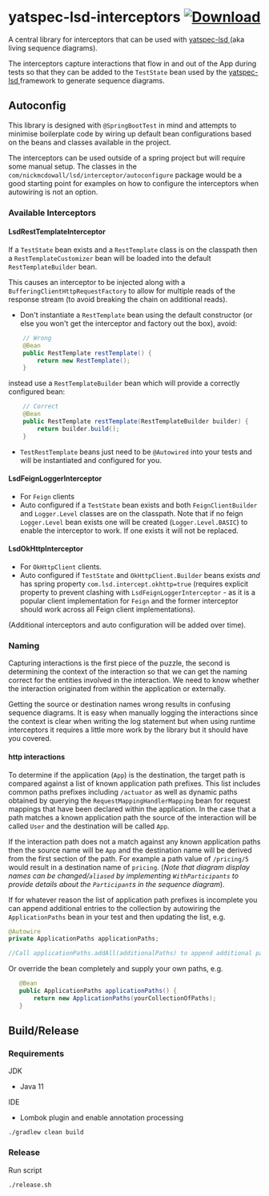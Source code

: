 # yatspec-lsd-interceptors [![Download](https://api.bintray.com/packages/nickmcdowall/nkm/yatspec-lsd-interceptors/images/download.svg) ](https://bintray.com/nickmcdowall/nkm/yatspec-lsd-interceptors/_latestVersion)

A central library for interceptors that can be used with [yatspec-lsd ](https://github.com/nickmcdowall/yatspec) (aka living sequence diagrams).

The interceptors capture interactions that flow in and out of the App during tests so that they can be added
to the `TestState` bean used by the [yatspec-lsd ](https://github.com/nickmcdowall/yatspec) framework to generate sequence diagrams.

## Autoconfig

This library is designed with `@SpringBootTest` in mind and attempts to minimise boilerplate code by wiring up 
default bean configurations based on the beans and classes available in the project. 

The interceptors can be used outside of a spring project but will require some manual setup. The classes in the 
`com/nickmcdowall/lsd/interceptor/autoconfigure` package would be a good starting point for examples on how to configure 
the interceptors when autowiring is not an option.
 
### Available Interceptors

#### LsdRestTemplateInterceptor
If a `TestState` bean exists and a `RestTemplate` class is on the classpath then
a `RestTemplateCustomizer` bean will be loaded into the default `RestTemplateBuilder` bean.

This causes an interceptor to be injected along with a `BufferingClientHttpRequestFactory` to allow for multiple reads of the 
 response stream (to avoid breaking the chain on additional reads).
- Don't instantiate a `RestTemplate` bean using the default constructor (or else you won't get the interceptor and factory out the box), avoid: 
```java
    // Wrong
    @Bean
    public RestTemplate restTemplate() {
        return new RestTemplate();
    }
```
instead use a `RestTemplateBuilder` bean which will provide a correctly configured bean:
```java
    // Correct
    @Bean
    public RestTemplate restTemplate(RestTemplateBuilder builder) {
        return builder.build();
    }
```
- `TestRestTemplate` beans just need to be `@Autowired` into your tests and will be instantiated and configured for you.

#### LsdFeignLoggerInterceptor
- For `Feign` clients
- Auto configured if a `TestState` bean exists and both `FeignClientBuilder` and `Logger.Level` classes are on the classpath.
Note that if no feign `Logger.Level` bean exists one will be created (`Logger.Level.BASIC`) to enable the interceptor 
to work. If one exists it will not be replaced. 

#### LsdOkHttpInterceptor
- For `OkHttpClient` clients.
- Auto configured if `TestState` and `OkHttpClient.Builder` beans exists *and* has spring property `com.lsd.intercept.okhttp=true` 
(requires explicit property to prevent clashing with `LsdFeignLoggerInterceptor` - as it is a popular client implementation 
for `Feign` and the former interceptor should work across all Feign client implementations).

(Additional interceptors and auto configuration will be added over time).

### Naming

Capturing interactions is the first piece of the puzzle, the second is determining the context of the interaction 
so that we can get the naming correct for the entities involved in the interaction. We need to know 
whether the interaction originated from within the application or externally. 

Getting the source or destination names wrong results in confusing sequence diagrams. It is easy when manually logging 
the interactions since the context is clear when writing the log statement but when using runtime interceptors it requires
 a little more work by the library but it should have you covered.

#### http interactions
To determine if the application (`App`) is the destination, the target path is compared against a list 
of known application path prefixes. This list includes common paths prefixes including `/actuator` as well as  dynamic 
paths obtained by querying the `RequestMappingHandlerMapping` bean for request mappings that have been declared within 
the application. In the case that a path matches a known application path the source of the interaction will be called 
`User` and the destination will be called `App`.

If the interaction path does not a match against any known application paths then the source name will be `App` and the 
destination name will be derived from the first section of the path. For example a path value of `/pricing/5` would result
 in a destination name of `pricing`. (_Note that diagram display names can be changed/`aliased`  by 
 implementing `WithParticipants` to provide details about the `Participant`s in the sequence diagram_).
 
If for whatever reason the list of application path prefixes is incomplete you can append additional entries to the 
collection by autowiring the `ApplicationPaths` bean in your test and then updating the list, e.g.
 
 ```java
@Autowire
private ApplicationPaths applicationPaths; 

//Call applicationPaths.addAll(additionalPaths) to append additional path prefixes;
``` 

Or override the bean completely and supply your own paths, e.g.
 
 ```java
    @Bean
    public ApplicationPaths applicationPaths() {
        return new ApplicationPaths(yourCollectionOfPaths);
    }
```

## Build/Release

### Requirements

JDK
* Java 11

IDE
* Lombok plugin and enable annotation processing

```
./gradlew clean build
```

### Release

Run script

```
./release.sh
```